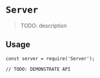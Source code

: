 # `Server`

> TODO: description

## Usage

```
const server = require('Server');

// TODO: DEMONSTRATE API
```
